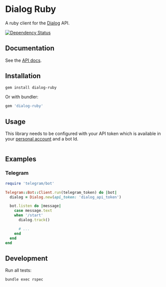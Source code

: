# Dialog Ruby

A ruby client for the [Dialog](https://dialoganalytics.com) API.

[![Dependency Status](https://gemnasium.com/badges/github.com/dialoganalytics/dialog-node.svg)](https://gemnasium.com/github.com/dialoganalytics/dialog-node)

## Documentation

See the [API docs](https://docs.dialoganalytics.com).

## Installation

```bash
gem install dialog-ruby
```

Or with bundler:

```ruby
gem 'dialog-ruby'
```

## Usage

This library needs to be configured with your API token which is available in your [personal account](http://app.dialoganalytics.com/users/edit) and a bot Id.

```ruby
```

## Examples

### Telegram

```ruby
require 'telegram/bot'

Telegram::Bot::Client.run(telegram_token) do |bot|
  dialog = Dialog.new(api_token: 'dialog_api_token')

  bot.listen do |message|
    case message.text
    when '/start'
      dialog.track()

      # ...
    end
  end
end
```

## Development

Run all tests:

```bash
bundle exec rspec
```
